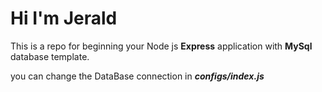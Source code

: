 #	Hi I'm Jerald
This is a repo for beginning your Node js **Express** application with **MySql** database template.

you can change the DataBase connection in ***configs/index.js***
